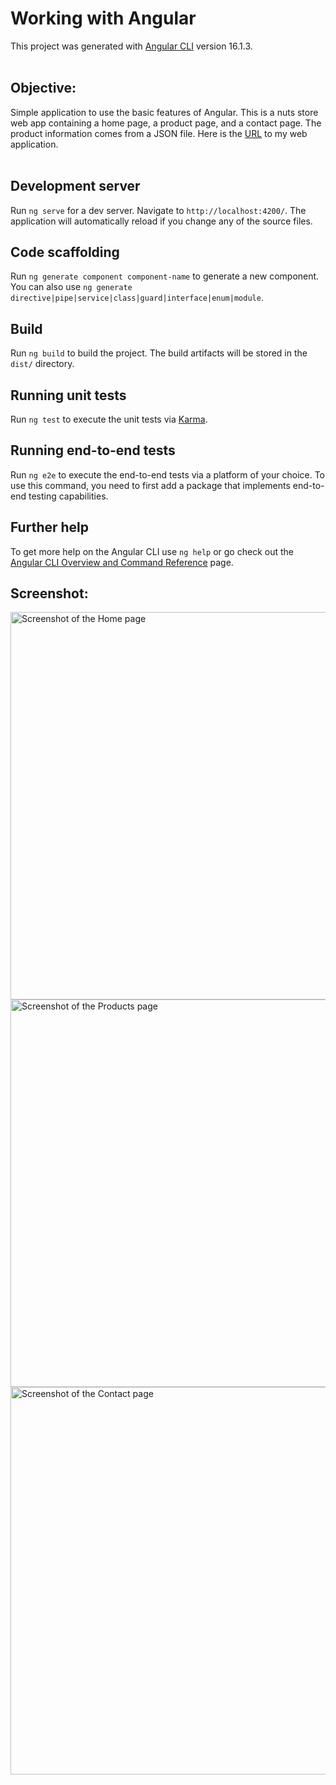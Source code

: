 # Working with Angular

This project was generated with [Angular CLI](https://github.com/angular/angular-cli) version 16.1.3.
<br><br>

## Objective:
Simple application to use the basic features of Angular. This is a nuts store web app containing a home page, a product page, and a contact page. The product information comes from a JSON file. Here is the <a href="https://fretful-pot.surge.sh">URL</a> to my web application.
<br><br>

## Development server

Run `ng serve` for a dev server. Navigate to `http://localhost:4200/`. The application will automatically reload if you change any of the source files.

## Code scaffolding

Run `ng generate component component-name` to generate a new component. You can also use `ng generate directive|pipe|service|class|guard|interface|enum|module`.

## Build

Run `ng build` to build the project. The build artifacts will be stored in the `dist/` directory.

## Running unit tests

Run `ng test` to execute the unit tests via [Karma](https://karma-runner.github.io).

## Running end-to-end tests

Run `ng e2e` to execute the end-to-end tests via a platform of your choice. To use this command, you need to first add a package that implements end-to-end testing capabilities.

## Further help

To get more help on the Angular CLI use `ng help` or go check out the [Angular CLI Overview and Command Reference](https://angular.io/cli) page.

## Screenshot:
<img width="620" alt="Screenshot of the Home page" src="https://github.com/pui-yi/angular_app/assets/153875169/6937585f-2205-484f-bda3-7468a9fbc627">
<img width="620" alt="Screenshot of the Products page" src="https://github.com/pui-yi/angular_app/assets/153875169/f4c13527-649f-4797-b3d0-7b843401ec2f">
<img width="620" alt="Screenshot of the Contact page" src="https://github.com/pui-yi/angular_app/assets/153875169/4e20e486-78fa-4c50-b21b-a228c3e15d67">

